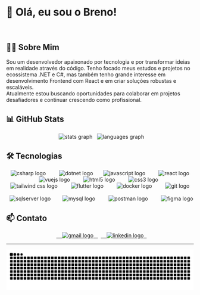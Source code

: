 # 👋 Olá, eu sou o Breno!

<br>

## 👨‍💻 Sobre Mim
<p>
Sou um desenvolvedor apaixonado por tecnologia e por transformar ideias em realidade através do código. Tenho focado meus estudos e projetos no ecossistema .NET e C#, mas também tenho grande interesse em desenvolvimento Frontend com React e em criar soluções robustas e escaláveis.
<br>
Atualmente estou buscando oportunidades para colaborar em projetos desafiadores e continuar crescendo como profissional.
</p>

## 📊 GitHub Stats
<div align="center">
  <img src="https://github-readme-stats.vercel.app/api?username=1BrenoAlv&hide_title=false&hide_rank=false&show_icons=true&include_all_commits=true&count_private=true&disable_animations=false&theme=algolia&locale=pt-br&hide_border=false" height="150" alt="stats graph"  />
  <img src="https://github-readme-stats.vercel.app/api/top-langs?username=1BrenoAlv&locale=pt-br&hide_title=false&layout=compact&card_width=320&langs_count=5&theme=algolia&hide_border=false" height="150" alt="languages graph"  />
</div>

## 🛠️ Tecnologias
<div align="center">   <img src="https://cdn.jsdelivr.net/gh/devicons/devicon/icons/csharp/csharp-original.svg" height="40" alt="csharp logo"  />   <img width="12" />   <img src="https://cdn.jsdelivr.net/gh/devicons/devicon/icons/dotnetcore/dotnetcore-original.svg" height="40" alt="dotnet logo"  /> <img width="12" />   <img src="https://cdn.jsdelivr.net/gh/devicons/devicon/icons/javascript/javascript-original.svg" height="40" alt="javascript logo"  />   <img width="12" />   <img src="https://cdn.jsdelivr.net/gh/devicons/devicon/icons/react/react-original.svg" height="40" alt="react logo"  />   <img width="12" />   <img src="https://cdn.jsdelivr.net/gh/devicons/devicon/icons/vuejs/vuejs-original.svg" height="40" alt="vuejs logo" />   <img width="12" />   <img src="https://cdn.jsdelivr.net/gh/devicons/devicon/icons/html5/html5-original.svg" height="40" alt="html5 logo"  />   <img width="12" />   <img src="https://cdn.jsdelivr.net/gh/devicons/devicon/icons/css3/css3-original.svg" height="40" alt="css3 logo"  />   <img width="12" />   <img src="https://cdn.jsdelivr.net/gh/devicons/devicon/icons/tailwindcss/tailwindcss-original.svg" height="40" alt="tailwind css logo" />   <img width="12" />   <img src="https://cdn.jsdelivr.net/gh/devicons/devicon/icons/flutter/flutter-original.svg" height="40" alt="flutter logo" />   <img width="12" />   <img src="https://cdn.jsdelivr.net/gh/devicons/devicon/icons/docker/docker-original.svg" height="40" alt="docker logo"  />   <img width="12" />   <img src="https://cdn.jsdelivr.net/gh/devicons/devicon/icons/git/git-original.svg" height="40" alt="git logo" /> <br/>  <img width="12" /> <br/>  <img src="https://cdn.jsdelivr.net/gh/devicons/devicon/icons/microsoftsqlserver/microsoftsqlserver-plain.svg" height="40" alt="sqlserver logo"  />   <img width="12" />  <img src="https://cdn.jsdelivr.net/gh/devicons/devicon/icons/mysql/mysql-original.svg" height="40" alt="mysql logo"  />   <img width="12" />   <img src="https://cdn.jsdelivr.net/gh/devicons/devicon/icons/postman/postman-original.svg" height="40" alt="postman logo" />   <img width="12" />   <img src="https://cdn.jsdelivr.net/gh/devicons/devicon/icons/figma/figma-original.svg" height="40" alt="figma logo"  /> </div>

## 📫 Contato
<div align="center">
  <a href="mailto:brenoalves.queirozoficial@gmail.com" target="_blank">
    <img src="https://img.shields.io/static/v1?message=Gmail&logo=gmail&label=&color=D14836&logoColor=white&labelColor=&style=for-the-badge" height="30" alt="gmail logo"  />
  </a>
  <a href="https://www.linkedin.com/in/brenoalvesdequeiroz/" target="_blank">
    <img src="https://img.shields.io/static/v1?message=LinkedIn&logo=linkedin&label=&color=0077B5&logoColor=white&labelColor=&style=for-the-badge" height="30" alt="linkedin logo"  />
  </a>
</div>

---

<img src="https://raw.githubusercontent.com/1BrenoAlv/1BrenoAlv/output/snake.svg" alt="Snake animation" />
